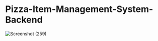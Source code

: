 # Pizza-Item-Management-System-Backend

![Screenshot (259)](https://github.com/user-attachments/assets/a45acbc7-120c-4b16-aa88-7a3037fc6901)

